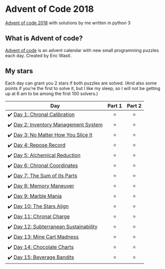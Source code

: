 # Advent of Code 2018
[Advent of code 2018](https://adventofcode.com/2018) with solutions by me written in python 3

## What is Advent of code?
[Advent of code](https://adventofcode.com/) is an advent calendar with new small programming puzzles each day. Created by Eric Wastl.

## My stars
Each day can grant you 2 stars if both puzzles are solved. (And also some points if you're the first to solve it, but I like my sleep, so I will not be getting up at 6 am to be among the first 100 solvers.)

| Day | Part 1 | Part 2 |
|---|:----:|:---:|
|✔️ [Day 1: Chronal Calibration](01)  | ⭐️ | ⭐️ |
|✔️ [Day 2: Inventory Management System](02)  | ⭐️ | ⭐️|
|✔️ [Day 3: No Matter How You Slice It](03)   | ⭐️ |⭐️  |
|✔️ [Day 4: Repose Record](04)   | ⭐️ | ⭐️ |
|✔️ [Day 5: Alchemical Reduction](05)   | ⭐️ | ⭐️ |
|✔️ [Day 6: Chronal Coordinates](06)   | ⭐️ |⭐️  |
|✔️ [Day 7: The Sum of Its Parts](07)   | ⭐️ | ⭐️|
|✔️ [Day 8: Memory Maneuver](08)   | ⭐️ | ⭐️|
|✔️ [Day 9: Marble Mania](09)   | ⭐️ | ⭐️|
|✔️ [Day 10: The Stars Align](10)   | ⭐️ | ⭐️|
|✔️ [Day 11: Chronal Charge](11)   | ⭐️ | ⭐️|
|✔️ [Day 12: Subterranean Sustainability](12)   | ⭐️ | ⭐️|
|✔️ [Day 13: Mine Cart Madness](13)  | ⭐️ | ⭐️|
|✔️ [Day 14: Chocolate Charts](14)   | ⭐️ | ⭐️|
|✔️ [Day 15: Beverage Bandits](15)   | ⭐️ | ⭐️|

